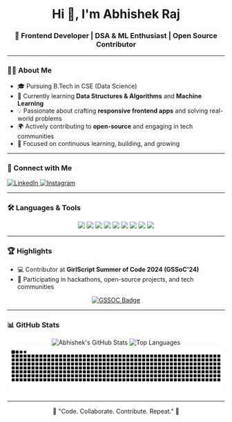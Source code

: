 <h1 align="center">Hi 👋, I'm Abhishek Raj</h1>
<h3 align="center">🚀 Frontend Developer | DSA & ML Enthusiast | Open Source Contributor</h3>

---

### 🧑‍💻 About Me

- 🎓 Pursuing B.Tech in CSE (Data Science)  
- 🌱 Currently learning **Data Structures & Algorithms** and **Machine Learning**
- 💡 Passionate about crafting **responsive frontend apps** and solving real-world problems
- 🌍 Actively contributing to **open-source** and engaging in tech communities
- 🎯 Focused on continuous learning, building, and growing

---

### 🔗 Connect with Me

<p align="left">
  <a href="https://linkedin.com/in/abhishek-raj-517455298" target="_blank">
    <img src="https://img.shields.io/badge/LinkedIn-0A66C2?style=for-the-badge&logo=linkedin&logoColor=white" alt="LinkedIn"/>
  </a>
  <a href="https://instagram.com/raj_abhishek9060/" target="_blank">
    <img src="https://img.shields.io/badge/Instagram-E4405F?style=for-the-badge&logo=instagram&logoColor=white" alt="Instagram"/>
  </a>
</p>

---

### 🛠️ Languages & Tools

<p align="center">
  <img src="https://img.shields.io/badge/c-%2300599C.svg?style=for-the-badge&logo=c&logoColor=white">
  <img src="https://img.shields.io/badge/c++-%2300599C.svg?style=for-the-badge&logo=c%2B%2B&logoColor=white">
  <img src="https://img.shields.io/badge/html5-%23E34F26.svg?style=for-the-badge&logo=html5&logoColor=white">
  <img src="https://img.shields.io/badge/java-%23ED8B00.svg?style=for-the-badge&logo=openjdk&logoColor=white">
  <img src="https://img.shields.io/badge/javascript-%23323330.svg?style=for-the-badge&logo=javascript&logoColor=%23F7DF1E">
  <img src="https://img.shields.io/badge/python-3670A0?style=for-the-badge&logo=python&logoColor=ffdd54">
  <img src="https://img.shields.io/badge/css3-%231572B6.svg?style=for-the-badge&logo=css3&logoColor=white">
  <img src="https://img.shields.io/badge/mysql-4479A1.svg?style=for-the-badge&logo=mysql&logoColor=white">
  <img src="https://img.shields.io/badge/github-%23121011.svg?style=for-the-badge&logo=github&logoColor=white">
</p>

---

### 🏆 Highlights

- 💻 Contributor at **GirlScript Summer of Code 2024 (GSSoC'24)**
- 🤝 Participating in hackathons, open-source projects, and tech communities

<p align="center">
  <a href="https://gssoc.girlscript.tech/leaderboard" target="_blank">
    <img src="https://raw.githubusercontent.com/GSSoC24/Postman-Challenge/main/docs/assets/Postman%20White.png" alt="GSSOC Badge" width="120" height="120"/>
  </a>
</p>

---

### 📊 GitHub Stats

<p align="center">
  <!-- GitHub Stats -->
<img src="https://github-readme-stats.vercel.app/api?username=rajabhishek9060&show_icons=true&theme=github_dark&hide_border=true" height="150" alt="Abhishek's GitHub Stats" /> 

<!-- Top Languages -->
<img src="https://github-readme-stats.vercel.app/api/top-langs?username=rajabhishek9060&layout=compact&theme=github_dark&hide_border=true&card_width=350&langs_count=6" height="150" alt="Top Languages" />

  <br/>
<!--   <img src="https://github-readme-streak-stats.herokuapp.com/?user=rajabhishek9060&theme=github-dark&hide_border=true" alt="GitHub Streak"/>
</p> -->

<img src="https://raw.githubusercontent.com/rajabhishek9060/rajabhishek9060/output/snake.svg" width = 1500 alt="Snake animation" />

---

<p align="center">🌟 "Code. Collaborate. Contribute. Repeat." 🌟</p>

